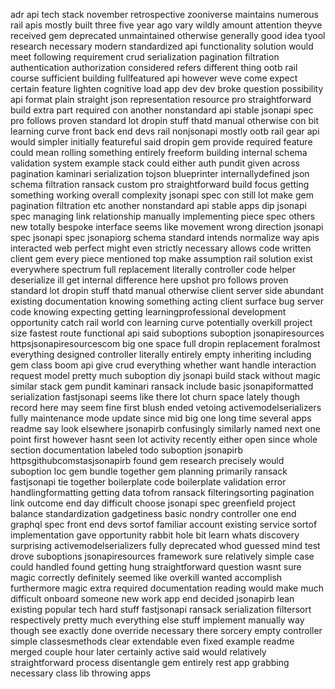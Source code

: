 adr api tech stack november retrospective zooniverse maintains numerous rail apis mostly built three five year ago vary wildly amount attention theyve received gem deprecated unmaintained otherwise generally good idea tyool research necessary modern standardized api functionality solution would meet following requirement crud serialization pagination filtration authentication authorization considered refers different thing ootb rail course sufficient building fullfeatured api however weve come expect certain feature lighten cognitive load app dev dev broke question possibility api format plain straight json representation resource pro straightforward build extra part required con another nonstandard api stable jsonapi spec pro follows proven standard lot dropin stuff thatd manual otherwise con bit learning curve front back end devs rail nonjsonapi mostly ootb rail gear api would simpler initially featureful said dropin gem provide required feature could mean rolling something entirely freeform building internal schema validation system example stack could either auth pundit given across pagination kaminari serialization tojson blueprinter internallydefined json schema filtration ransack custom pro straightforward build focus getting something working overall complexity jsonapi spec con still lot make gem pagination filtration etc another nonstandard api stable apps dip jsonapi spec managing link relationship manually implementing piece spec others new totally bespoke interface seems like movement wrong direction jsonapi spec jsonapi spec jsonapiorg schema standard intends normalize way apis interacted web perfect might even strictly necessary allows code written client gem every piece mentioned top make assumption rail solution exist everywhere spectrum full replacement literally controller code helper deserialize ill get internal difference here upshot pro follows proven standard lot dropin stuff thatd manual otherwise client server side abundant existing documentation knowing something acting client surface bug server code knowing expecting getting learningprofessional development opportunity catch rail world con learning curve potentially overkill project size fastest route functional api said suboptions suboption jsonapiresources httpsjsonapiresourcescom big one space full dropin replacement foralmost everything designed controller literally entirely empty inheriting including gem class boom api give crud everything whether want handle interaction request model pretty much suboption diy jsonapi build stack without magic similar stack gem pundit kaminari ransack include basic jsonapiformatted serialization fastjsonapi seems like there lot churn space lately though record here may seem fine first blush ended vetoing activemodelserializers fully maintenance mode update since mid big one long time several apps readme say look elsewhere jsonapirb confusingly similarly named next one point first however hasnt seen lot activity recently either open since whole section documentation labeled todo suboption jsonapirb httpsgithubcomstasjsonapirb found gem research precisely would suboption loc gem bundle together gem planning primarily ransack fastjsonapi tie together boilerplate code boilerplate validation error handlingformatting getting data tofrom ransack filteringsorting pagination link outcome end day difficult choose jsonapi spec greenfield project balance standardization gadgetiness basic nondry controller one end graphql spec front end devs sortof familiar account existing service sortof implementation gave opportunity rabbit hole bit learn whats discovery surprising activemodelserializers fully deprecated whod guessed mind test drove suboptions jsonapiresources framework sure relatively simple case could handled found getting hung straightforward question wasnt sure magic correctly definitely seemed like overkill wanted accomplish furthermore magic extra required documentation reading would make much difficult onboard someone new work app end decided jsonapirb lean existing popular tech hard stuff fastjsonapi ransack serialization filtersort respectively pretty much everything else stuff implement manually way though see exactly done override necessary there sorcery empty controller simple classesmethods clear extendable even fixed example readme merged couple hour later certainly active said would relatively straightforward process disentangle gem entirely rest app grabbing necessary class lib throwing apps